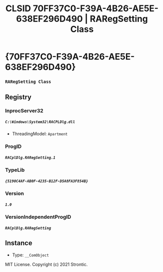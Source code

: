﻿---
title: "CLSID 70FF37C0-F39A-4B26-AE5E-638EF296D490 | RARegSetting Class"
excerpt: What is COM-Object CLSID 70FF37C0-F39A-4B26-AE5E-638EF296D490?
---

# {70FF37C0-F39A-4B26-AE5E-638EF296D490}

### `RARegSetting Class`

## Registry


### InprocServer32

##### `C:\Windows\System32\RACPLDlg.dll`
* ThreadingModel: `Apartment`

### ProgID

##### `RACplDlg.RARegSetting.1`

### TypeLib

##### `{5190C4AF-AB0F-4235-B12F-D5A8FA3F854B}`

### Version

##### `1.0`

### VersionIndependentProgID

##### `RACplDlg.RARegSetting`

## Instance

* Type: `__ComObject`

MIT License. Copyright (c) 2021 Strontic.


